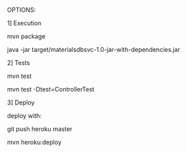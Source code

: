 OPTIONS:

1] Execution

mvn package

java -jar target/materialsdbsvc-1.0-jar-with-dependencies.jar


2] Tests

mvn test

mvn test -Dtest=ControllerTest

3] Deploy

deploy with:

git push heroku master

mvn heroku:deploy


